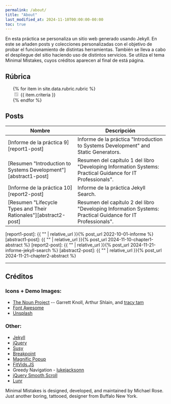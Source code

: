 ```yaml
---
permalink: /about/
title: "About"
last_modified_at: 2024-11-10T00:00:00-00:00
toc: true
---
```


En esta práctica se personaliza un sitio web generado usando Jekyll. En este se añaden posts y colecciones personalizadas con el objetivo de probar el funcionamiento de distintas herramientas. También se lleva a cabo el despliegue del sitio haciendo uso de distintos servicios. Se utiliza el tema Minimal Mistakes, cuyos créditos aparecen al final de está página.

## Rúbrica

<ul>
{% for item in site.data.rubric.rubric %}
    <li style="list-style: none;">
        <input type="checkbox" id="checkbox-{{ item.number }}" {% if item.done %} checked {% endif %} disabled>
        <span>{{ item.criteria }}</span>
    </li>
{% endfor %}
</ul>

## Posts

| Nombre                                                           | Descripción                                                                                                 |
| ---------------------------------------------------------------- | ----------------------------------------------------------------------------------------------------------- |
| [Informe de la práctica 9][report1-post]                         | Informe de la práctica "Introduction to Systems Development" and Static Generators.                         |
| [Resumen "Introduction to Systems Development"][abstract1-post]  | Resumen del capítulo 1 del libro "Developing Information Systems: Practical Guidance for IT Professionals". |
| [Informe de la práctica 10][report2-post]                        | Informe de la práctica Jekyll Search.                                                                       |
| [Resumen "Lifecycle Types and Their Rationales"][abstract2-post] | Resumen del capítulo 2 del libro "Developing Information Systems: Practical Guidance for IT Professionals". |

[report1-post]: {{ "" | relative_url }}{% post_url 2022-10-01-informe %}
[abstract1-post]: {{ "" | relative_url }}{% post_url 2024-11-10-chapter1-abstract %}
[report2-post]: {{ "" | relative_url }}{% post_url 2024-11-21-informe-jekyll-search %}
[abstract2-post]: {{ "" | relative_url }}{% post_url 2024-11-21-chapter2-abstract %}

---

## Créditos

### Icons + Demo Images:

- [The Noun Project](https://thenounproject.com) -- Garrett Knoll, Arthur Shlain, and [tracy tam](https://thenounproject.com/tracytam)
- [Font Awesome](http://fontawesome.io/)
- [Unsplash](https://unsplash.com/)

### Other:

- [Jekyll](https://jekyllrb.com/)
- [jQuery](https://jquery.com/)
- [Susy](http://susy.oddbird.net/)
- [Breakpoint](http://breakpoint-sass.com/)
- [Magnific Popup](http://dimsemenov.com/plugins/magnific-popup/)
- [FitVids.JS](http://fitvidsjs.com/)
- Greedy Navigation - [lukejacksonn](https://codepen.io/lukejacksonn/pen/PwmwWV)
- [jQuery Smooth Scroll](https://github.com/kswedberg/jquery-smooth-scroll)
- [Lunr](http://lunrjs.com)

Minimal Mistakes is designed, developed, and maintained by Michael Rose. Just another boring, tattooed, designer from Buffalo New York.
